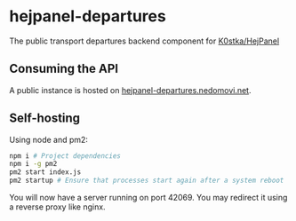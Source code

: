 # hejpanel-departures
The public transport departures backend component for [K0stka/HejPanel](https://github.com/K0stka/HejPanel)

## Consuming the API
A public instance is hosted on [hejpanel-departures.nedomovi.net](hejpanel-departures.nedomovi.net).

## Self-hosting
Using node and pm2:
```sh
npm i # Project dependencies
npm i -g pm2
pm2 start index.js
pm2 startup # Ensure that processes start again after a system reboot
```
You will now have a server running on port 42069. You may redirect it using a reverse proxy like nginx.